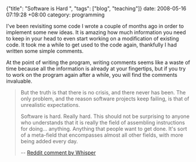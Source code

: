 {"title": "Software is Hard  ", "tags": ["blog", "teaching"]}
date: 2008-05-16 07:19:28 +08:00
category: programming

I've been revisiting some code I wrote a couple of months ago in order to
implement some new ideas. It is amazing how much information you need to keep
in your head to even start working on a modification of existing code. It took
me a while to get used to the code again, thankfully I had written some simple
comments.

At the point of writing the program, writing comments seems like a waste of
time because all the information is already at your fingertips, but if you try
to work on the program again after a while, you will find the comments
invaluable.

> But the truth is that there is no crisis, and there never has been. The only
> problem, and the reason software projects keep failing, is that of unrealistic
> expectations.
>
> Software is hard. Really hard. This should not be surprising to anyone who
> understands that it is really the field of assembling instructions for doing...
> anything. Anything that people want to get done. It's sort of a meta-field that
> encompasses almost all other fields, with more being added every day.
>
> -- [Reddit comment by Whisper](http://www.reddit.com/r/programming/comments/6j1mf/how_reddit_will_maybe_save_software_development/c03zf02)
